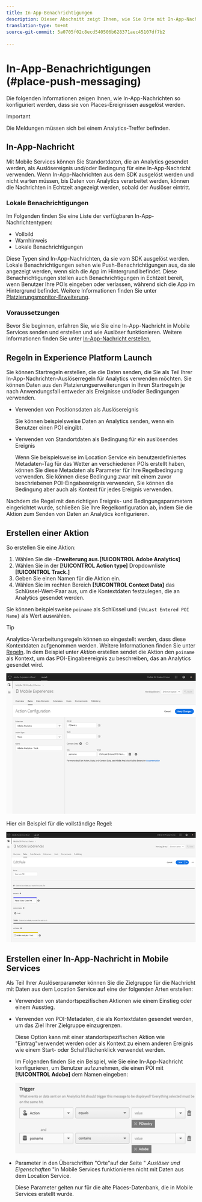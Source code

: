 ```yaml
---
title: In-App-Benachrichtigungen
description: Dieser Abschnitt zeigt Ihnen, wie Sie Orte mit In-App-Nachrichten verwenden.
translation-type: tm+mt
source-git-commit: 5a0705f02c8ecd540506b628371aec45107df7b2

---
```



# In-App-Benachrichtigungen (#place-push-messaging)

Die folgenden Informationen zeigen Ihnen, wie In-App-Nachrichten so konfiguriert werden, dass sie von Places-Ereignissen ausgelöst werden.

>[!IMPORTANT]
>
>Die Meldungen müssen sich bei einem Analytics-Treffer befinden.

## In-App-Nachricht

Mit Mobile Services können Sie Standortdaten, die an Analytics gesendet werden, als Auslösereignis und/oder Bedingung für eine In-App-Nachricht verwenden. Wenn In-App-Nachrichten aus dem SDK ausgelöst werden und nicht warten müssen, bis Daten von Analytics verarbeitet werden, können die Nachrichten in Echtzeit angezeigt werden, sobald der Auslöser eintritt.

### Lokale Benachrichtigungen

Im Folgenden finden Sie eine Liste der verfügbaren In-App-Nachrichtentypen:

* Vollbild
* Warnhinweis
* Lokale Benachrichtigungen

Diese Typen sind In-App-Nachrichten, da sie vom SDK ausgelöst werden. Lokale Benachrichtigungen sehen wie Push-Benachrichtigungen aus, da sie angezeigt werden, wenn sich die App im Hintergrund befindet. Diese Benachrichtigungen stellen auch Benachrichtigungen in Echtzeit bereit, wenn Benutzer Ihre POIs eingeben oder verlassen, während sich die App im Hintergrund befindet. Weitere Informationen finden Sie unter [Platzierungsmonitor-Erweiterung](/help/places-ext-aep-sdks/places-monitor-extension/places-monitor-extension.md).

### Voraussetzungen 

Bevor Sie beginnen, erfahren Sie, wie Sie eine In-App-Nachricht in Mobile Services senden und erstellen und wie Auslöser funktionieren. Weitere Informationen finden Sie unter [In-App-Nachricht erstellen.](https://docs.adobe.com/content/help/en/mobile-services/using/messaging-ug/inapp-messages/t-in-app-message.html)

## Regeln in Experience Platform Launch

Sie können Startregeln erstellen, die die Daten senden, die Sie als Teil Ihrer In-App-Nachrichten-Auslöserregeln für Analytics verwenden möchten. Sie können Daten aus den Platzierungserweiterungen in Ihren Startregeln je nach Anwendungsfall entweder als Ereignisse und/oder Bedingungen verwenden.

* Verwenden von Positionsdaten als Auslösereignis

   Sie können beispielsweise Daten an Analytics senden, wenn ein Benutzer einen POI eingibt.

* Verwenden von Standortdaten als Bedingung für ein auslösendes Ereignis

   Wenn Sie beispielsweise im Location Service ein benutzerdefiniertes Metadaten-Tag für das Wetter an verschiedenen POIs erstellt haben, können Sie diese Metadaten als Parameter für Ihre Regelbedingung verwenden. Sie können diese Bedingung zwar mit einem zuvor beschriebenen POI-Eingabeereignis verwenden, Sie können die Bedingung aber auch als Kontext für jedes Ereignis verwenden.

Nachdem die Regel mit den richtigen Ereignis- und Bedingungsparametern eingerichtet wurde, schließen Sie Ihre Regelkonfiguration ab, indem Sie die Aktion zum Senden von Daten an Analytics konfigurieren.

## Erstellen einer Aktion

So erstellen Sie eine Aktion:

1. Wählen Sie die **-Erweiterung aus.[!UICONTROL Adobe Analytics]**
1. Wählen Sie in der **[!UICONTROL Action type]** Dropdownliste **[!UICONTROL Track.]**
1. Geben Sie einen Namen für die Aktion ein.
1. Wählen Sie im rechten Bereich **[!UICONTROL Context Data]** das Schlüssel-Wert-Paar aus, um die Kontextdaten festzulegen, die an Analytics gesendet werden.

Sie können beispielsweise `poiname` als Schlüssel und `{%%Last Entered POI Name}` als Wert auswählen.

>[!TIP]
>
>Analytics-Verarbeitungsregeln können so eingestellt werden, dass diese Kontextdaten aufgenommen werden. Weitere Informationen finden Sie unter [Regeln](https://docs.adobe.com/content/help/en/analytics/implementation/analytics-basics/ref-processing-rules.html). In dem Beispiel unter *Aktion* erstellen sendet die Aktion den `poiname` als Kontext, um das POI-Eingabeereignis zu beschreiben, das an Analytics gesendet wird.

![Erstellen einer Aktion](/help/assets/configure-action.png)

Hier ein Beispiel für die vollständige Regel:

![Abgeschlossene Regel](/help/assets/create-a-rule.png)

## Erstellen einer In-App-Nachricht in Mobile Services

Als Teil Ihrer Auslöserparameter können Sie die Zielgruppe für die Nachricht mit Daten aus dem Location Service auf eine der folgenden Arten erstellen:

* Verwenden von standortspezifischen Aktionen wie einem Einstieg oder einem Ausstieg.
* Verwenden von POI-Metadaten, die als Kontextdaten gesendet werden, um das Ziel Ihrer Zielgruppe einzugrenzen.

   Diese Option kann mit einer standortspezifischen Aktion wie "Eintrag"verwendet werden oder als Kontext zu einem anderen Ereignis wie einem Start- oder Schaltflächenklick verwendet werden.

   Im Folgenden finden Sie ein Beispiel, wie Sie eine In-App-Nachricht konfigurieren, um Benutzer aufzunehmen, die einen POI mit **[!UICONTROL Adobe]** dem Namen eingeben:

   ![Parameter auslösen](/help/assets/trigger-parameters.png)

* Parameter in den Überschriften "Orte"auf der Seite " *Auslöser und Eigenschaften* "in Mobile Services funktionieren nicht mit Daten aus dem Location Service.

   Diese Parameter gelten nur für die alte Places-Datenbank, die in Mobile Services erstellt wurde.